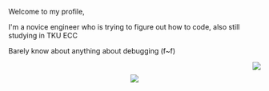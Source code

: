 Welcome to my profile,

I'm a novice engineer who is trying to figure out how to code, also still studying in TKU ECC 

Barely know about anything about debugging (f~f)

<img align="right" src="https://visitor-badge.laobi.icu/badge?page_id=soliderkevin.soliderkevin" /> 

<h1 align="center">
    <img src="https://readme-typing-svg.herokuapp.com/?font=Righteous&size=28&center=true&vCenter=true&width=300&height=40&duration=4000&lines=💥+Welcome+To+My+Profile!+💥;+I'm+soliderkevin!;" />
</h1>
